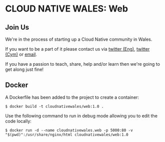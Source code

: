 # CLOUD NATIVE WALES: Web

## Join Us

We're in the process of starting up a Cloud Native community in Wales.

If you want to be a part of it please contact us via [twitter (Eng)](https://twitter.com/cloudnativewal), [twitter (Cym)](https://twitter.com/cloudnativecym) or [email](mailto:info@cloudnativewales.io).

If you have a passion to teach, share, help and/or learn then we're going to get along just fine!

## Docker

A Dockerfile has been added to the project to create a container:

```terminal
$ docker build -t cloudnativewales/web:1.0 .
```

Use the following command to run in debug mode allowing you to edit the code locally:

```terminal
$ docker run -d --name cloudnativewales.web -p 5000:80 -v "$(pwd)":/usr/share/nginx/html cloudnativewales/web:1.0
```